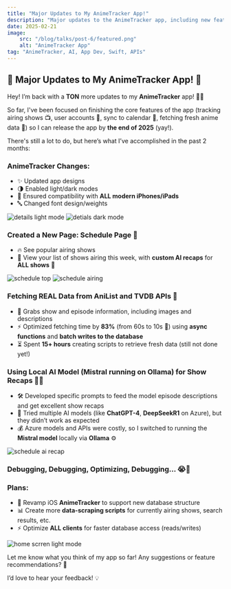 ```yaml
---
title: "Major Updates to My AnimeTracker App!"
description: "Major updates to the AnimeTracker app, including new features, optimizations, AI-powered show recaps, and plans for future improvements!"
date: 2025-02-21
image:
    src: "/blog/talks/post-6/featured.png"
    alt: "AnimeTracker App"
tag: "AnimeTracker, AI, App Dev, Swift, APIs"
---
```


## 🎉 **Major Updates to My AnimeTracker App!** 📱

Hey! I’m back with a **TON** more updates to my **AnimeTracker** app! 🎉📱

So far, I've been focused on finishing the core features of the app (tracking airing shows 📺, user accounts 👤, sync to calendar 📆, fetching fresh anime data 🌟) so I can release the app by **the end of 2025** (yay!).

There's still a lot to do, but here’s what I’ve accomplished in the past 2 months:

### **AnimeTracker Changes:**
- ✨ Updated app designs
- 🌗 Enabled light/dark modes
- 📱 Ensured compatibility with **ALL modern iPhones/iPads**
- 🔤 Changed font design/weights

<img src="/public/blog/talks/post-6/detail-light.png" alt="details light mode" style="max-height: 800px; width: auto">

<img src="/public/blog/talks/post-6/detail-dark.png" alt="detials dark mode" style="max-height: 800px; width: auto">

### **Created a New Page: Schedule Page** 📅
- 🔥 See popular airing shows
- 📜 View your list of shows airing this week, with **custom AI recaps** for **ALL shows** 🤖

<img src="/public/blog/talks/post-6//schedule-one.png" alt="schedule top" style="max-height: 800px; width: auto">

<img src="/public/blog/talks/post-6/schedule-airing.png" alt="schedule airing" style="max-height: 800px; width: auto">

### **Fetching REAL Data from AniList and TVDB APIs** 🔗
- 📸 Grabs show and episode information, including images and descriptions
- ⚡ Optimized fetching time by **83%** (from 60s to 10s 🚀) using **async functions** and **batch writes to the database**
- ⏳ Spent **15+ hours** creating scripts to retrieve fresh data (still not done yet!)

### **Using Local AI Model (Mistral running on Ollama) for Show Recaps** 🤖📜
- 🛠️ Developed specific prompts to feed the model episode descriptions and get excellent show recaps
- 🧪 Tried multiple AI models (like **ChatGPT-4**, **DeepSeekR1** on Azure), but they didn’t work as expected
- 💰 Azure models and APIs were costly, so I switched to running the **Mistral model** locally via **Ollama** ⚙️

<img src="/public/blog/talks/post-6/schedule-ai-recap.png" alt="schedule ai recap" style="max-height: 800px; width: auto">

### **Debugging, Debugging, Optimizing, Debugging...** 😭🐛

### **Plans:**
- 🚀 Revamp iOS **AnimeTracker** to support new database structure
- 📊 Create more **data-scraping scripts** for currently airing shows, search results, etc.
- ⚡ Optimize **ALL clients** for faster database access (reads/writes)

<img src="/public/blog/talks/post-6/home.png" alt="home scrren light mode" style="max-height: 800px; width: auto">

Let me know what you think of my app so far! Any suggestions or feature recommendations? 🤔

I’d love to hear your feedback! 💡
